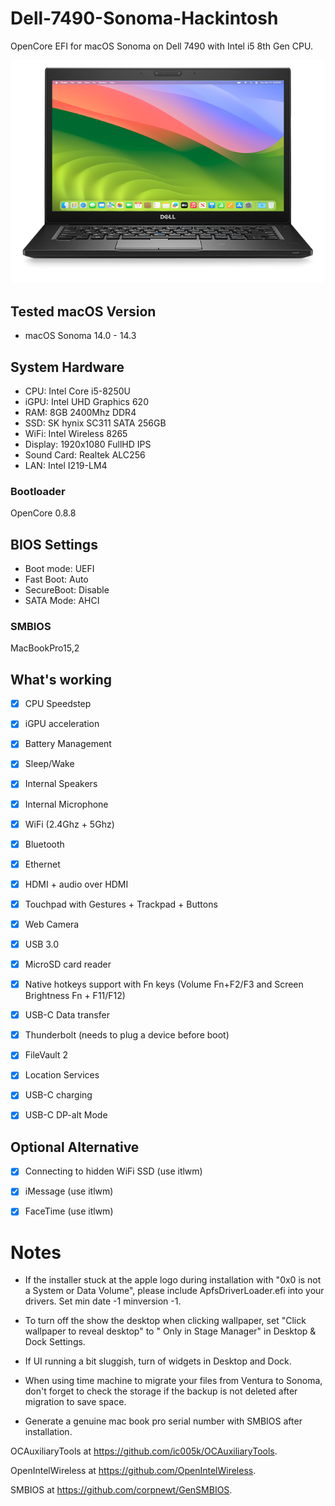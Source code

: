 # Dell-7490-Sonoma-Hackintosh

OpenCore EFI for macOS Sonoma on Dell 7490 with Intel i5 8th Gen CPU.



![Dell Github](https://raw.githubusercontent.com/joshua-ensou/comp2156/main/src/images/sonoma.png)





## Tested macOS Version

- macOS Sonoma 14.0 - 14.3


## System Hardware

- CPU:  Intel Core i5-8250U
- iGPU: Intel UHD Graphics 620
- RAM:  8GB 2400Mhz DDR4
- SSD:  SK hynix SC311 SATA 256GB
- WiFi: Intel Wireless 8265
- Display: 1920x1080 FullHD IPS
- Sound Card: Realtek ALC256
- LAN: Intel I219-LM4

### Bootloader

OpenCore 0.8.8


## BIOS Settings

- Boot mode: UEFI
- Fast Boot: Auto
- SecureBoot: Disable
- SATA Mode: AHCI 


### SMBIOS

MacBookPro15,2


## What's working

 
 - [x] CPU Speedstep

 - [x] iGPU acceleration

 - [x] Battery Management
 
 - [x] Sleep/Wake
 
 - [x] Internal Speakers
 
 - [x] Internal Microphone
 
 - [x] WiFi (2.4Ghz + 5Ghz)
 
 - [x] Bluetooth

 - [x] Ethernet

 - [x] HDMI + audio over HDMI

 - [x] Touchpad with Gestures + Trackpad + Buttons

 - [x] Web Camera

 - [x] USB 3.0

 - [x] MicroSD card reader 

 - [x] Native hotkeys support with Fn keys (Volume Fn+F2/F3 and Screen Brightness Fn + F11/F12)
 
 - [x] USB-C Data transfer
 
 - [x] Thunderbolt (needs to plug a device before boot)

 - [x] FileVault 2

 - [x] Location Services

 - [x] USB-C charging

 - [x] USB-C DP-alt Mode



## Optional Alternative

 - [x] Connecting to hidden WiFi SSD (use itlwm)

 - [x] iMessage  (use itlwm)
 
 - [x] FaceTime (use itlwm)


# Notes

* If the installer stuck at the apple logo during installation with "0x0 is not a System or Data Volume", please include ApfsDriverLoader.efi into your drivers. Set min date -1 minversion -1. 

* To turn off the show the desktop when clicking wallpaper, set "Click wallpaper to reveal desktop" to " Only in Stage Manager" in Desktop & Dock Settings.

* If UI running a bit  sluggish, turn of widgets in Desktop and Dock.

* When using time machine to migrate your files from Ventura to Sonoma, don't forget to check the storage if the backup is not deleted after migration to save space.

* Generate a genuine mac book pro serial number with SMBIOS after installation.

OCAuxiliaryTools at https://github.com/ic005k/OCAuxiliaryTools.

OpenIntelWireless at https://github.com/OpenIntelWireless.

SMBIOS at https://github.com/corpnewt/GenSMBIOS. 

